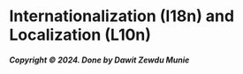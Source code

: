# Internationalization (I18n) and Localization (L10n)

##### Copyright &copy; 2024. Done by Dawit Zewdu Munie
